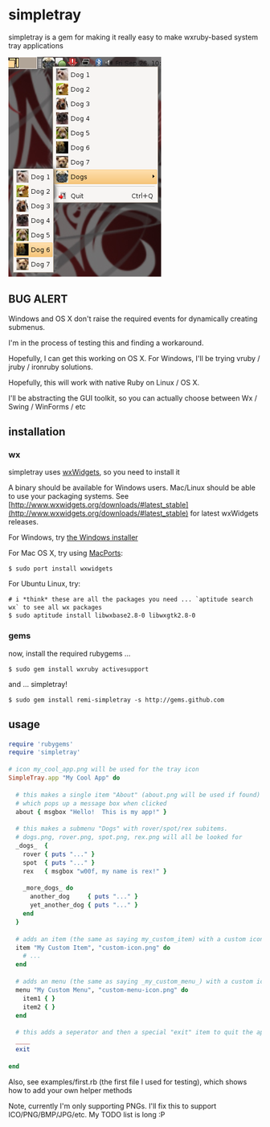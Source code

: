 # simpletray

simpletray is a gem for making it really easy to make wxruby-based system tray applications

![SimpleTray Screenshot](simpletray.png)

## BUG ALERT

Windows and OS X don't raise the required events for dynamically creating submenus.

I'm in the process of testing this and finding a workaround.

Hopefully, I can get this working on OS X.  For Windows, I'll be trying vruby / jruby / ironruby solutions.

Hopefully, this will work with native Ruby on Linux / OS X.

I'll be abstracting the GUI toolkit, so you can actually choose between Wx / Swing / WinForms / etc

## installation

### wx

simpletray uses [wxWidgets](http://www.wxwidgets.org), so you need to install it

A binary should be available for Windows users.  Mac/Linux should be able to use your packaging systems.
See [http://www.wxwidgets.org/downloads/#latest_stable](http://www.wxwidgets.org/downloads/#latest_stable) for latest wxWidgets releases.

For Windows, try [the Windows installer](http://prdownloads.sourceforge.net/wxwindows/wxMSW-2.8.9-Setup.exe)

For Mac OS X, try using [MacPorts](http://www.macports.org/):

    $ sudo port install wxwidgets

For Ubuntu Linux, try:

    # i *think* these are all the packages you need ... `aptitude search wx` to see all wx packages
    $ sudo aptitude install libwxbase2.8-0 libwxgtk2.8-0

### gems

now, install the required rubygems ...

    $ sudo gem install wxruby activesupport

and ... simpletray!

    $ sudo gem install remi-simpletray -s http://gems.github.com

## usage

```ruby
require 'rubygems'
require 'simpletray'

# icon my_cool_app.png will be used for the tray icon
SimpleTray.app "My Cool App" do

  # this makes a single item "About" (about.png will be used if found)
  # which pops up a message box when clicked
  about { msgbox "Hello!  This is my app!" }

  # this makes a submenu "Dogs" with rover/spot/rex subitems.
  # dogs.png, rover.png, spot.png, rex.png will all be looked for
  _dogs_  {
    rover { puts "..." }
    spot  { puts "..." }
    rex   { msgbox "w00f, my name is rex!" } 

    _more_dogs_ do
      another_dog     { puts "..." }
      yet_another_dog { puts "..." }
    end
  }

  # adds an item (the same as saying my_custom_item) with a custom icon
  item "My Custom Item", "custom-icon.png" do
    # ...
  end

  # adds an menu (the same as saying _my_custom_menu_) with a custom icon
  menu "My Custom Menu", "custom-menu-icon.png" do
    item1 { }
    item2 { }
  end

  # this adds a seperator and then a special "exit" item to quit the application
  ____
  exit

end
```

Also, see examples/first.rb (the first file I used for testing), which shows how to add 
your own helper methods

Note, currently I'm only supporting PNGs.  I'll fix this to support ICO/PNG/BMP/JPG/etc.
My TODO list is long  :P
